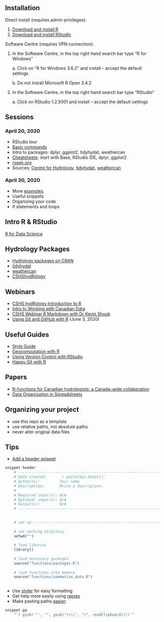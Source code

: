 ## Installation

Direct install (requires admin privileges):
1.	[Download and install R](https://cran.rstudio.com/)
2.	[Download and install RStudio](https://rstudio.com/products/rstudio/download/#download)

Software Centre (requires VPN connection):
1.	In the Software Centre, in the top right hand search bar type “R for Windows”

    a.	Click on “R for Windows 3.6.2” and install – accept the default settings
    
    b.	Do not install Microsoft R Open 3.4.2
2.	In the Software Centre, in the top right hand search bar type “RStudio”

    a.	Click on RStudio 1.2.5001 and install – accept the default settings

## Sessions

### April 20, 2020
- RStudio tour
- [Basic commands](https://github.com/CentreForHydrology/Introduction_to_R)
- Intro to packages: dplyr, ggplot2, tidyhydat, weathercan
- [Cheatsheets](https://rstudio.com/resources/cheatsheets/): start with Base, RStudio IDE, dplyr, ggplot2
- [rseek.org](https://rseek.org/)
- Sources: [Centre for Hydrology](https://github.com/CentreForHydrology), [tidyhydat](https://github.com/ropensci/tidyhydat), [weathercan](https://github.com/rchlumsk/tRaining)

### April 30, 2020
- More [examples](https://github.com/anderumily/R_Resources/tree/master/code)
- Useful snippets
- Organizing your code
- if statements and loops

## Intro R & RStudio
[R for Data Science](https://r4ds.had.co.nz/)

## Hydrology Packages

- [Hydrology packages on CRAN](https://cran.r-project.org/web/views/Hydrology.html)
- [tidyhydat](https://docs.ropensci.org/tidyhydat/)
- [weathercan](https://docs.ropensci.org/weathercan/)
- [CSHShydRology](https://github.com/CSHS-CWRA/CSHShydRology)

## Webinars

- [CSHS hydRology Introduction to R](https://www.youtube.com/watch?reload=9&v=obXb9MAlZ-M)
- [Intro to Working with Canadian Data](https://www.youtube.com/watch?v=56mrlRvTmao)
- [CSHS Webinar R Markdown with Dr Kevin Shook](https://www.youtube.com/watch?v=TH3oDhRrEy0)
- [Using Git and GitHub with R](https://register.gotowebinar.com/register/861710757767612429) (June 3, 2020) 

## Useful Guides

- [Style Guide](https://style.tidyverse.org/)
- [Geocomputation with R](https://geocompr.robinlovelace.net/)
- [Using Version Control with RStudio](https://support.rstudio.com/hc/en-us/articles/200532077?version=1.2.5001&mode=desktop)
- [Happy Git with R](https://happygitwithr.com/index.html)

## Papers

- [R-functions for Canadian hydrologists: a Canada-wide collaboration](https://www.usask.ca/hydrology/papers/Anderson_et_al_2019.pdf)
- [Data Organization in Spreadsheets](https://www.tandfonline.com/doi/full/10.1080/00031305.2017.1375989)


## Organizing your project

- use this repo as a template
- use relative paths, not absolute paths
- never alter original data files

## Tips

- [Add a header snippet](http://timfarewell.co.uk/my-r-script-header-template/)

```r
snippet header
	# -------------------------------------------------------------------------
	# Date created:      `r paste(Sys.Date())`
	# Author(s):         Your name
	# Description:       Write a description.
	#   
	# Required input(s): N/A
	# Optional input(s): N/A
	# Output(s):         N/A
	# -------------------------------------------------------------------------
	
	
	# set up ------------------------------------------------------------------
	
	# set working directory
	setwd("")
	
	# load libaries
	library()
	
	# load necessary packages
	source("functions/packages.R")       
	
	# load functions into memory
	source("functions/summarise_data.R") 
	
```

- Use [styler](https://styler.r-lib.org/) for easy formatting
- Get help more easily using [reprex](https://www.tidyverse.org/help/)
- Make pasting paths [easier](https://stackoverflow.com/questions/17605563/efficiently-convert-backslash-to-forward-slash-in-r): 

```r
snippet pp
    "`r gsub('"', "", gsub("\\\\", "/", readClipboard()))`"
```




